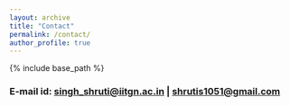 ```yaml
---
layout: archive
title: "Contact"
permalink: /contact/
author_profile: true
---
```


{% include base_path %}

### E-mail id: singh_shruti@iitgn.ac.in | shrutis1051@gmail.com
